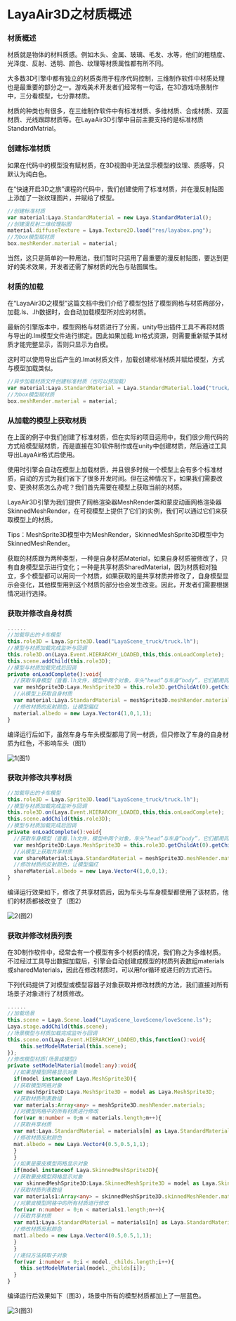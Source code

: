 # LayaAir3D之材质概述

### 材质概述

材质就是物体的材料质感。例如木头、金属、玻璃、毛发、水等，他们的粗糙度、光泽度、反射、透明、颜色、纹理等材质属性都有所不同。

大多数3D引擎中都有独立的材质类用于程序代码控制，三维制作软件中材质处理也是最重要的部分之一。游戏美术开发者们经常有一句话，在3D游戏场景制作中，三分看模型，七分靠材质。

材质的种类也有很多，在三维制作软件中有标准材质、多维材质、合成材质、双面材质、光线跟踪材质等。在LayaAir3D引擎中目前主要支持的是标准材质StandardMatrial。



### 创建标准材质

如果在代码中的模型没有赋材质，在3D视图中无法显示模型的纹理、质感等，只默认为纯白色。

在“快速开启3D之旅”课程的代码中，我们创建使用了标准材质，并在漫反射贴图上添加了一张纹理图片，并赋给了模型。

```typescript
//创建标准材质
var material:Laya.StandardMaterial = new Laya.StandardMaterial();
//创建漫反射二维纹理贴图
material.diffuseTexture = Laya.Texture2D.load("res/layabox.png");
//为box模型赋材质
box.meshRender.material = material;
```

当然，这只是简单的一种用法，我们暂时只运用了最重要的漫反射贴图，要达到更好的美术效果，开发者还需了解材质的光色与贴图属性。



### 材质的加载

在“LayaAir3D之模型”这篇文档中我们介绍了模型包括了模型网格与材质两部分，加载.ls、.lh数据时，会自动加载模型所对应的材质。

最新的引擎版本中，模型网格与材质进行了分离，unity导出插件工具不再将材质与导出的.lm模型文件进行绑定。因此如果加载.lm格式资源，则需要重新赋予其材质才能完整显示，否则只显示为白模。

这时可以使用导出后产生的.lmat材质文件，加载创建标准材质并赋给模型，方式与模型加载类似。

```typescript
//异步加载材质文件创建标准材质（也可以预加载）
var material:Laya.StandardMaterial = Laya.StandardMaterial.load("truck/Assets/Materials/t0200.lmat");
//为box模型赋材质
box.meshRender.material = material;
```



### 从加载的模型上获取材质

在上面的例子中我们创建了标准材质，但在实际的项目运用中，我们很少用代码的方式给模型赋材质，而是直接在3D软件制作或在unity中创建材质，然后通过工具导出LayaAir格式后使用。

使用时引擎会自动在模型上加载材质，并且很多时候一个模型上会有多个标准材质，自动的方式为我们省下了很多开发时间。但在这种情况下，如果我们需要改变、更换材质怎么办呢？我们首先需要在模型上获取当前的材质。

LayaAir3D引擎为我们提供了网格渲染器MeshRender类和蒙皮动画网格渲染器SkinnedMeshRender，在可视模型上提供了它们的实例，我们可以通过它们来获取模型上的材质。

Tips：MeshSprite3D模型中为MeshRender，SkinnedMeshSprite3D模型中为SkinnedMeshRender。

获取的材质跟为两种类型，一种是自身材质Material，如果自身材质被修改了，只有自身模型显示进行变化；一种是共享材质SharedMaterial，因为材质相对独立，多个模型都可以用同一个材质，如果获取的是共享材质并修改了，自身模型显示会变化，其他模型用到这个材质的部分也会发生改变。因此，开发者们需要根据情况进行选择。



### 获取并修改自身材质

```typescript
......
//加载导出的卡车模型
this.role3D = Laya.Sprite3D.load("LayaScene_truck/truck.lh");
//模型与材质加载完成监听与回调
this.role3D.on(Laya.Event.HIERARCHY_LOADED,this,this.onLoadComplete);
this.scene.addChild(this.role3D);
//模型与材质加载完成后回调
private onLoadComplete():void{
  //获取车身模型（查看.lh文件，模型中两个对象，车头“head”与车身“body”，它们都用同一个材质）
  var meshSprite3D:Laya.MeshSprite3D = this.role3D.getChildAt(0).getChildAt(0) as Laya.MeshSprite3D;
  //从模型上获取自身材质
  var material:Laya.StandardMaterial = meshSprite3D.meshRender.material as Laya.StandardMaterial;
  //修改材质的反射颜色，让模型偏红
  material.albedo = new Laya.Vector4(1,0,1,1);
}
```

编译运行后如下，虽然车身与车头模型都用了同一材质，但只修改了车身的自身材质为红色，不影响车头（图1）

![1](img/1.png)(图1)</br>



### 获取并修改共享材质

```typescript
//加载导出的卡车模型
this.role3D = Laya.Sprite3D.load("LayaScene_truck/truck.lh");
//模型与材质加载完成监听与回调
this.role3D.on(Laya.Event.HIERARCHY_LOADED,this,this.onLoadComplete);
this.scene.addChild(this.role3D);
//模型与材质加载完成后回调
private onLoadComplete():void{
  //获取车身模型（查看.lh文件，模型中两个对象，车头“head”与车身“body”，它们都用同一个材质）
  var meshSprite3D:Laya.MeshSprite3D = this.role3D.getChildAt(0).getChildAt(0) as Laya.MeshSprite3D;
  //从模型上获取共享材质
  var shareMaterial:Laya.StandardMaterial = meshSprite3D.meshRender.material as Laya.StandardMaterial;
  //修改材质的反射颜色，让模型偏红
  shareMaterial.albedo = new Laya.Vector4(1,0,0,1);
}
```

编译运行效果如下，修改了共享材质后，因为车头与车身模型都使用了该材质，他们的材质都被改变了（图2）

![2](img/2.png)(图2)</br>



### 获取并修改材质列表

在3D制作软件中，经常会有一个模型有多个材质的情况，我们称之为多维材质。不过经过工具导出数据加载后，引擎会自动创建成模型的材质列表数组materials或sharedMaterials，因此在修改材质时，可以用for循环或递归的方式进行。

下列代码提供了对模型或模型容器子对象获取并修改材质的方法，我们直接对所有场景子对象进行了材质修改。

```typescript
......
//加载场景
this.scene = Laya.Scene.load("LayaScene_loveScene/loveScene.ls");
Laya.stage.addChild(this.scene);
//场景模型与材质加载完成监听与回调
this.scene.on(Laya.Event.HIERARCHY_LOADED,this,function():void{
	this.setModelMaterial(this.scene);
});
//修改模型材质(场景或模型)
private setModelMaterial(model:any):void{
  //如果是模型网格显示对象
  if(model instanceof Laya.MeshSprite3D){
  //获取模型网格对象
  var meshSprite3D:Laya.MeshSprite3D = model as Laya.MeshSprite3D;
  //获取材质列表数组
  var materials:Array<any> = meshSprite3D.meshRender.materials;
  //对模型网格中的所有材质进行修改
  for(var m:number = 0;m < materials.length;m++){
  //获取共享材质
  var mat:Laya.StandardMaterial = materials[m] as Laya.StandardMaterial;
  //修改材质反射颜色
  mat.albedo = new Laya.Vector4(0.5,0.5,1,1);
  }
  }
  //如果是蒙皮模型网格显示对象
  if(model instanceof Laya.SkinnedMeshSprite3D){
  //获取蒙皮模型网格显示对象
  var skinnedMeshSprite3D:Laya.SkinnedMeshSprite3D = model as Laya.SkinnedMeshSprite3D;
  //获取材质列表数组
  var materials1:Array<any> = skinnedMeshSprite3D.skinnedMeshRender.materials;
  //对蒙皮模型网格中的所有材质进行修改
  for(var n:number = 0;n < materials1.length;n++){
  //获取共享材质
  var mat1:Laya.StandardMaterial = materials1[n] as Laya.StandardMaterial;
  //修改材质反射颜色
  mat1.albedo = new Laya.Vector4(0.5,0.5,1,1);
  }
  }
  //递归方法获取子对象
  for(var i:number = 0;i < model._childs.length;i++){
  	this.setModelMaterial(model._childs[i]);
  }
}
```

编译运行后效果如下（图3），场景中所有的模型材质都加上了一层蓝色。

![3](img/3.png)(图3)</br>